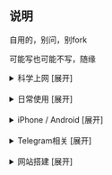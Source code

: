 ## 说明


自用的，别问，别fork

可能写也可能不写，随缘



<details>
<summary>科学上网 [展开]</summary>

* [圈X上手教程](https://github.com/Yiov/notes/tree/main/quantumultX)

* [BoxJS的搭建](https://github.com/Yiov/notes/tree/main/boxjs)

* [翻墙软件及白嫖节点](https://github.com/Yiov/notes/tree/main/proxy)

* [机场channel大全一览表](https://github.com/Yiov/notes/tree/main/channel)

</details>



</br>



<details>
<summary>日常使用 [展开]</summary>

* [油猴安装及使用教程](https://github.com/Yiov/notes/tree/main/tampermonkey)

* [Chrome等浏览器crx插件导出](https://github.com/Yiov/notes/tree/main/crx)

* [微软Azure·云希语音使用教程](https://github.com/Yiov/notes/tree/main/Azure)

* [电视如何安装apk应用]

* [VSCode安装步骤]

* [Markdown的简单用法]

* [企业微信推送教程](https://github.com/Yiov/notes/tree/main/wecom)

* [Github注册到上传]

* [Github静态托管]

* [小米运动刷步教程]

* [Tosesk远程电脑](https://github.com/Yiov/notes/tree/main/todesk)

</details>



</br>




<details>
<summary>iPhone / Android [展开]</summary>

* [iPhone短信添加头像]

* [带口罩解锁iPhone面容ID]

* [注册国外苹果Apple-ID步骤]

* [用stay2给苹果Safari安装油猴插件](https://github.com/Yiov/notes/tree/main/stay2)

* [Sideloadly 免越狱自签IPA文件](https://github.com/Yiov/notes/tree/main/Sideloadly)

* [TrollStore永久自签安装使用](https://github.com/Yiov/notes/tree/main/TrollStore)

* [iPhone越狱教程_unc0ver_Checkra1n](https://github.com/Yiov/notes/tree/main/jail​break)

* [牛蛙助手免越狱_虚拟定位/自签IPA](https://github.com/Yiov/notes/tree/main/bullfrog)

* [手机抓包工具安装及使用]

* [小米线刷降级破MIUI限制]




</details>



</br>



<details>
<summary>Telegram相关 [展开]</summary>

* [Telegram注册及注销]

* [TG表情包下载与制作](https://github.com/Yiov/notes/tree/main/sticker)

* [TG好用机器人合辑](https://github.com/Yiov/notes/tree/main/TGBot)

* [创建自己的专属TG机器人]

</details>



</br>



<details>
<summary>网站搭建 [展开]</summary>

* [服务器的购买及网站初成](https://github.com/Yiov/notes/tree/main/ECS)

* [虚拟机安装Linux系统](https://github.com/Yiov/notes/tree/main/VMware)

* [Xshell软件的安装及使用]

* [宝塔面板的安装教程]

* [node.js的安装教程]

* [docker的安装教程]

* [青龙面板的安装及使用]

* [wordpress的搭建](https://github.com/Yiov/notes/tree/main/wordpress)

* [Webstack导航详细安装教程](https://github.com/Yiov/notes/tree/main/WebStack)

* [Socks5的搭建](https://github.com/Yiov/notes/tree/main/socks5)

* [Halo博客的搭建](https://github.com/Yiov/notes/tree/main/Halo)

* [Onenav的搭建](https://github.com/Yiov/notes/tree/main/onenav)

* [Alist网盘的搭建]

* [Favicon图标api搭建]

* [docker如何上传本地镜像]

* [浅谈内网穿透]

* [centos系统切换图形界面](https://github.com/Yiov/notes/tree/main/Centos)

</details>